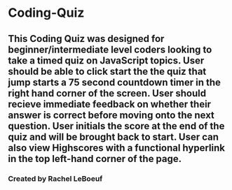 # Coding-Quiz

## This Coding Quiz was designed for beginner/intermediate level coders looking to take a timed quiz on JavaScript topics. User should be able to click start the the quiz that jump starts a 75 second countdown timer in the right hand corner of the screen. User should recieve immediate feedback on whether their answer is correct before moving onto the next question. User initials the score at the end of the quiz and will be brought back to start. User can also view Highscores with a functional hyperlink in the top left-hand corner of the page. 

### Created by Rachel LeBoeuf